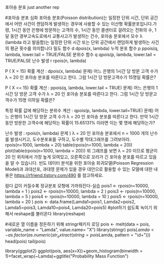 포아송 분포
just another rep



#포아송 분포 심화
포아송 분포(Poisson distribution)는 일정한 단위 시간, 단위 공간에서 어떤 사건이 랜덤하게 발생하는 경우에 사용할 수 있는 이산형 확률분포입니다.가령, 1시간 동안 은행에 방문하는 고객의 수, 1시간 동안 콜센터로 걸려오는 전화의 수, 1달 동안 경부고속도로에서 교통사고가 발생하는 건수,
포아송 분포에서 모수 λ (lambda 라고 발음함)는 일정한 단위 시간 또는 단위 공간에서 랜덤하게 발생하는 사건의 평균 횟수를 의미합니다
  밀도 함수
 d
  dpois(x, lambda)
  누적 분포 함수
 p
  ppois(q, lambda, lower.tail = TRUE/FALSE
  분위수 함수
 q
  qpois(p, lambda, lower.tail = TRUE/FALSE
  난수 발생
 r
  rpois(n, lambda)


P ( X = 15) 확률 계산 : dpois(x, lambda)
문제)  어느 은행의 1시간 당 방문 고객 수가 λ = 20 인 포아송 분포를 따른다고 한다.  그럼 1시간 당 방문고객수가 15명일 확률은?

P ( X <= 15) 확률 계산 : ppois(q, lambda, lower.tail = TRUE)
문제)  어느 은행의 1시간 당 방문 고객 수가 λ = 20 인 포아송 분포를 따른다고 한다.  그럼 1시간 당 방문고객수가 15명 이하일 확률은?

특정 확률 값에 해당하는 분위수 계산 : qpois(p, lambda, lower.tail=TRUE)
문제) 어느 은행의 1시간 당 방문 고객 수가 λ = 20 인 포아송 분포를 따른다고 한다.  만약 1시간 동안 방문한 고객수에 해당하는 확률이 15.65131% 이라면 이는 몇 명에 해당하는가?

난수 발생 : rpois(n, lambda)
문제 ) λ = 20 인 포아송 분포에서 n = 1000 개의 난수를 발생시키고, 도수분포표를 구하고, 도수별 막대그래프를 그려보아라.
rpois(n=1000, lambda = 20)
table(rpois(n=1000, lambda = 20))
plot(table(rpois(n=1000, lambda = 20)))
위 그래프를 보면 λ = 20 이므로 평균이 20 인 위치에서 가장 높게 모여있고, 오른쪽으로 꼬리가 긴 포아송 분포를 따르고 있음을 알 수 있습니다.
빈도 데이터 분석을 위한 포아송 회귀모델(Poisson Regression Model)과 과대산포, 과대영 문제가 있을 경우 대안으로 활용할 수 있는 모델에 대한 내용은 https://rfriend.tistory.com/490 를 참고하세요. 

람다 값이 커질수록 정규분포 모형에 가까워진다-실습
pois1 <- rpois(n=10000, lambda = 1 )
pois2 <- rpois(n=10000, lambda = 2 )
pois3 <- rpois(n=10000, lambda = 5 )
pois4 <- rpois(n=10000, lambda = 10 )
pois5 <- rpois(n=10000, lambda = 20 )
pois <- data.frame(Lamda1=pois1, Lamda2=pois2, Lamda5=pois3, Lamda10=pois4, Lamda20=pois5)
#plot하기 쉽도록 녹이기 위해서 reshape를 불러온다
library(reshape)

#새로운 열 이름을 정돈하기 위해 stringr패키지 로딩
pois <- melt(data = pois, variable_name = "Lamda", value.name= "X")
library(stringr)
pois$Lamda <- as.factor(as.numeric(str_extract(string = pois$Lamda, pattern = "\\d+")))
head(pois)
tail(pois)

library(ggplot2)
ggplot(pois, aes(x=X))+geom_histogram(binwidth = 1)+facet_wrap(~Lamda)+ggtitle("Probability Mass Function")


